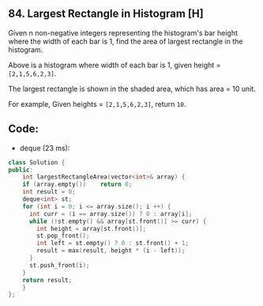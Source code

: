 ## 84. Largest Rectangle in Histogram [H]
Given n non-negative integers representing the histogram's bar height where the width of each bar is 1, find the area of largest rectangle in the histogram.


Above is a histogram where width of each bar is 1, given height = `[2,1,5,6,2,3]`.


The largest rectangle is shown in the shaded area, which has area = 10 unit.

For example,
Given heights = `[2,1,5,6,2,3]`,
return `10`.

## Code:
- deque (23 ms):
```c++
class Solution {
public:
    int largestRectangleArea(vector<int>& array) {
    if (array.empty())    return 0;
    int result = 0;
    deque<int> st;
    for (int i = 0; i <= array.size(); i ++) {
      int curr = (i == array.size()) ? 0 : array[i];
      while (!st.empty() && array[st.front()] >= curr) {
        int height = array[st.front()];
        st.pop_front();
        int left = st.empty() ? 0 : st.front() + 1;
        result = max(result, height * (i - left));
      }
      st.push_front(i);
    }
    return result;
    }
};
```
